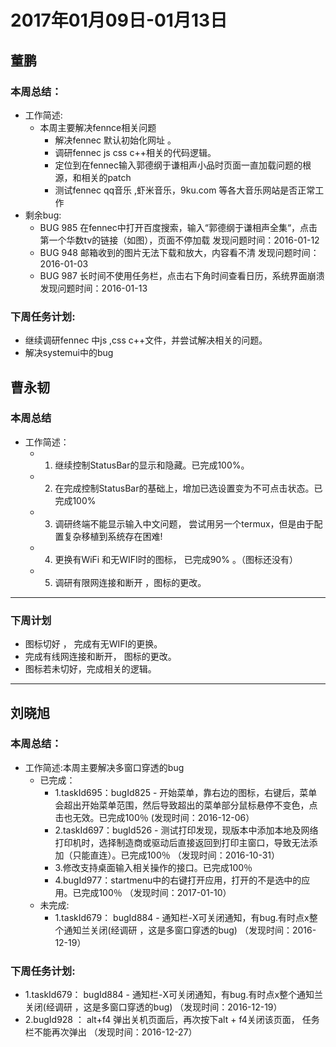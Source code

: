 # 2017年01月09日-01月13日
## 董鹏
### 本周总结：
  - 工作简述:
    - 本周主要解决fennce相关问题
      - 解决fennec 默认初始化网址 。
      - 调研fennec js css c++相关的代码逻辑。
      - 定位到在fennec输入郭德纲于谦相声小品时页面一直加载问题的根源，和相关的patch 
      - 测试fennec qq音乐 ,虾米音乐，9ku.com 等各大音乐网站是否正常工作
  - 剩余bug:
    - BUG 985 在fennec中打开百度搜索，输入“郭德纲于谦相声全集“，点击第一个华数tv的链接（如图），页面不停加载 发现问题时间：2016-01-12
    - BUG 948 邮箱收到的图片无法下载和放大，内容看不清 发现问题时间：2016-01-03
    - BUG 987 长时间不使用任务栏，点击右下角时间查看日历，系统界面崩溃 发现问题时间：2016-01-13

### 下周任务计划:
  - 继续调研fennec 中js ,css c++文件，并尝试解决相关的问题。
  - 解决systemui中的bug

## 曹永韧
### 本周总结
  - 工作简述：
      - 1. 继续控制StatusBar的显示和隐藏。已完成100%。 
      - 2. 在完成控制StatusBar的基础上，增加已选设置变为不可点击状态。已完成100%
      - 3. 调研终端不能显示输入中文问题， 尝试用另一个termux，但是由于配置复杂移植到系统存在困难!
      - 4. 更换有WiFi 和无WIFI时的图标， 已完成90% 。（图标还没有）
      - 5. 调研有限网连接和断开 ，图标的更改。

***

### 下周计划
  - 图标切好 ， 完成有无WIFI的更换。
  - 完成有线网连接和断开， 图标的更改。
  - 图标若未切好，完成相关的逻辑。     
<hr>

## 刘晓旭
### 本周总结：
  - 工作简述:本周主要解决多窗口穿透的bug
    - 已完成：
      - 1.taskId695：bugId825 - 开始菜单，靠右边的图标，右键后，菜单会超出开始菜单范围，然后导致超出的菜单部分鼠标悬停不变色，点击也无效。已完成100％ (发现时间：2016-12-06）
      - 2.taskId697：bugId526 - 测试打印发现，现版本中添加本地及网络打印机时，选择制造商或驱动后直接返回到打印主窗口，导致无法添加（只能直连）。已完成100％ （发现时间：2016-10-31）
      - 3.修改支持桌面输入相关操作的接口。已完成100％ 
      - 4.bugId977：startmenu中的右键打开应用，打开的不是选中的应用。已完成100％ （发现时间：2017-01-10）
    - 未完成:
      - 1.taskId679： bugId884 - 通知栏-X可关闭通知，有bug.有时点x整个通知兰关闭(经调研 ，这是多窗口穿透的bug) （发现时间：2016-12-19）
      
### 下周任务计划:
  - 1.taskId679： bugId884 - 通知栏-X可关闭通知，有bug.有时点x整个通知兰关闭(经调研 ，这是多窗口穿透的bug) （发现时间：2016-12-19）
  - 2.bugId928 ： alt+f4 弹出关机页面后，再次按下alt + f4关闭该页面， 任务栏不能再次弹出 （发现时间：2016-12-27）
